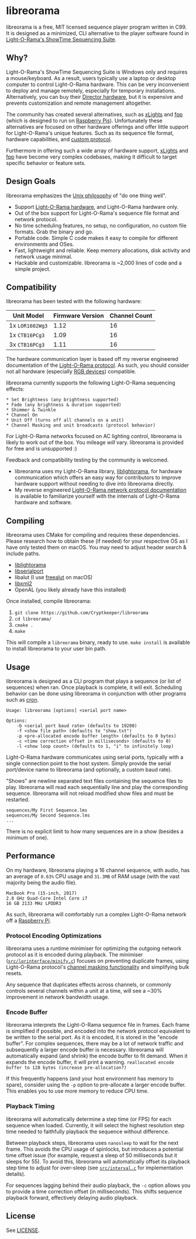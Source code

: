 # libreorama
libreorama is a free, MIT licensed sequence player program written in C99. It is designed as a minimized, CLI alternative to the player software found in [Light-O-Rama's ShowTime Sequencing Suite](http://www1.lightorama.com/showtime-sequencing-suite/).

## Why?
Light-O-Rama's ShowTime Sequencing Suite is Windows only and requires a mouse/keyboard. As a result, users typically use a laptop or desktop computer to control Light-O-Rama hardware. This can be very inconvenient to deploy and manage remotely, especially for temporary installations. Alternatively, you can buy their [Director hardware](http://store.lightorama.com/g3mp3director.html), but it is expensive and prevents customization and remote management altogether.

The community has created several alternatives, such as [xLights](https://github.com/smeighan/xLights) and [fpp](https://github.com/FalconChristmas/fpp) (which is designed to run on [Raspberry Pis](https://www.raspberrypi.org/)). Unfortunately these alternatives are focused on other hardware offerings and offer little support for Light-O-Rama's unique features. Such as its sequence file format, hardware capabilities, and [custom protocol](https://github.com/Cryptkeeper/lightorama-protocol).

Furthermore in offering such a wide array of hardware support, [xLights](https://github.com/smeighan/xLights) and [fpp](https://github.com/FalconChristmas/fpp) have become very complex codebases, making it difficult to target specific behavior or feature sets.

## Design Goals
libreorama emphasizes the [Unix philosophy](https://en.wikipedia.org/wiki/Unix_philosophy) of "do one thing well".

* Support [Light-O-Rama hardware](http://store.lightorama.com/showtime-products.html), and Light-O-Rama hardware only.
* Out of the box support for Light-O-Rama's sequence file format and network protocol.
* No time scheduling features, no setup, no configuration, no custom file formats. Grab the binary and go.
* Portable code. Simple C code makes it easy to compile for different environments and OSes.
* Fast, lightweight and reliable. Keep memory allocations, disk activity and network usage minimal.
* Hackable and customizable. libreorama is ~2,000 lines of code and a simple project.

## Compatibility
libreorama has been tested with the following hardware:

| Unit Model | Firmware Version | Channel Count |
| --- | --- | --- |
| 1x `LOR1602Wg3` | 1.12 | 16 |
| 1x `CTB16PCg3` | 1.09 | 16 |
| 3x `CTB16PCg3` | 1.11 | 16 |

The hardware communication layer is based off my reverse engineered documentation of the [Light-O-Rama protocol](https://github.com/Cryptkeeper/lightorama-protocol). As such, you should consider not all hardware (especially [RGB devices](http://store.lightorama.com/rgbdevices.html)) compatible.

libreorama currently supports the following Light-O-Rama sequencing effects:

```
* Set Brightness (any brightness supported)
* Fade (any brightness & duration supported)
* Shimmer & Twinkle
* Channel On
* Unit Off (turns off all channels on a unit)
* Channel Masking and unit broadcasts (protocol behavior)
```

For Light-O-Rama networks focused on AC lighting control, libreorama is likely to work out of the box. You mileage _will_ vary. libreorama is provided for free and is unsupported :)

Feedback and compatibility testing by the community is welcomed. 

* libreorama uses my Light-O-Rama library, [liblightorama](https://github.com/Cryptkeeper/liblightorama), for hardware communication which offers an easy way for contributors to improve hardware support without needing to dive into libreorama directly. 
* My reverse engineered [Light-O-Rama network protocol documentation](https://github.com/Cryptkeeper/lightorama-protocol/) is available to familiarize yourself with the internals of Light-O-Rama hardware and software.

## Compiling
libreorama uses CMake for compiling and requires these dependencies. Please research how to obtain these (if needed) for your respective OS as I have only tested them on macOS. You may need to adjust header search & include paths.

* [liblightorama](https://github.com/Cryptkeeper/liblightorama)
* [libserialport](https://sigrok.org/wiki/Libserialport)
* libalut (I use [freealut](https://github.com/vancegroup/freealut) on macOS)
* [libxml2](http://www.xmlsoft.org/)
* OpenAL (you likely already have this installed)

Once installed, compile libreorama:

1. `git clone https://github.com/Cryptkeeper/libreorama`
2. `cd libreorama/`
3. `cmake .`
4. `make`

This will compile a `libreorama` binary, ready to use. `make install` is available to install libreorama to your user bin path.

## Usage
libreorama is designed as a CLI program that plays a sequence (or list of sequences) when ran. Once playback is complete, it will exit. Scheduling behavior can be done using libreorama in conjunction with other programs such as [cron](https://en.wikipedia.org/wiki/Cron).

```
Usage: libreorama [options] <serial port name>

Options:
	-b <serial port baud rate> (defaults to 19200)
	-f <show file path> (defaults to "show.txt")
	-p <pre-allocated encode buffer length> (defaults to 0 bytes)
	-c <time correction offset in milliseconds> (defaults to 0)
	-l <show loop count> (defaults to 1, "i" to infinitely loop)
```

Light-O-Rama hardware communicates using serial ports, typically with a single connection point to the host system. Simply provide the serial port/device name to libreorama (and optionally, a custom baud rate).

"Shows" are newline separated text files containing the sequence files to play. libreorama will read each sequentially line and play the corresponding sequence. libreorama will not reload modified show files and must be restarted.

```
sequences/My First Sequence.lms
sequences/My Second Sequence.lms
...
```

There is no explicit limit to how many sequences are in a show (besides a minimum of one).

## Performance
On my hardware, libreorama playing a 16 channel sequence, with audio, has an average of `0.63%` CPU usage and `31.3MB` of RAM usage (with the vast majority being the audio file).

```
MacBook Pro (15-inch, 2017)
2.8 GHz Quad-Core Intel Core i7
16 GB 2133 MHz LPDDR3
```

As such, libreorama will comfortably run a complex Light-O-Rama network off a [Raspberry Pi](https://www.raspberrypi.org/).

### Protocol Encoding Optimizations
libreorama uses a runtime minimiser for optimizing the outgoing network protocol as it is encoded during playback. The minimiser ([`src/lorinterface/minify.c`](src/lorinterface/minify.c)) focuses on preventing duplicate frames, using Light-O-Rama protocol's [channel masking functionality](https://github.com/Cryptkeeper/lightorama-protocol/blob/master/PROTOCOL.md#channel-masking) and simplifying bulk resets.

Any sequence that duplicates effects across channels, or commonly controls several channels within a unit at a time, will see a ~30% improvement in network bandwidth usage.

### Encode Buffer

libreorama interprets the Light-O-Rama sequence file in frames. Each frame is simplified if possible, and encoded into the network protocol equivalent to be written to the serial port. As it is encoded, it is stored in the "encode buffer". For complex sequences, there may be a lot of network traffic and subsequently a larger encode buffer is necessary. libreorama will automatically expand (and shrink) the encode buffer to fit demand. When it expands the encode buffer, it will print a warning.
`reallocated encode buffer to 128 bytes (increase pre-allocation?)`

If this frequently happens (and your host environment has memory to spare), consider using the `-p` option to pre-allocate a larger encode buffer. This enables you to use more memory to reduce CPU time.

### Playback Timing
libreorama will automatically determine a step time (or FPS) for each sequence when loaded. Currently, it will select the highest resolution step time needed to faithfully playback the sequence without difference. 

Between playback steps, libreorama uses `nanosleep` to wait for the next frame. This avoids the CPU usage of spinlocks, but introduces a potential time offset issue (for example, request a sleep of 50 milliseconds but it sleeps for 55). To avoid this, libreorama will automatically offset its playback step time to adjust for over-sleep (see [`src/interval.c`](src/interval.c) for implementation details).

For sequences lagging behind their audio playback, the `-c` option allows you to provide a time correction offset (in milliseconds). This shifts sequence playback forward, effectively delaying audio playback.

## License
See [LICENSE](LICENSE).
